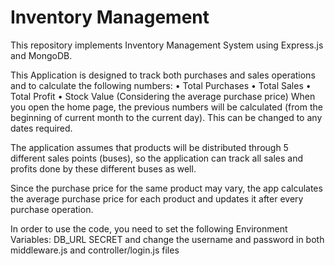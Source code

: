 # Inventory Management

This repository implements Inventory Management System using Express.js and MongoDB.

This Application is designed to track both purchases and sales operations and to calculate the following numbers:
•	Total Purchases
•	Total Sales
•	Total Profit
•	Stock Value (Considering the average purchase price)
When you open the home page, the previous numbers will be calculated (from the beginning of current month to the current day). This can be changed to any dates required.

The application assumes that products will be distributed through 5 different sales points (buses), so the application can track all sales and profits done by these different buses as well.

Since the purchase price for the same product may vary, the app calculates the average purchase price for each product and updates it after every purchase operation.

In order to use the code, you need to set the following Environment Variables: DB_URL SECRET and change the username and password in both middleware.js and controller/login.js files
